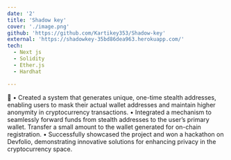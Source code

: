 ```yaml
---
date: '2'
title: 'Shadow key'
cover: './image.png'
github: 'https://github.com/Kartikey353/Shadow-key' 
external: 'https://shadowkey-35bd86dea963.herokuapp.com/'
tech:
  - Next js
  - Solidity
  - Ether.js
  - Hardhat 

---
```


🚀  • Created a system that generates unique, one-time stealth addresses, enabling users to mask their actual wallet addresses
 and maintain higher anonymity in cryptocurrency transactions.
 • Integrated a mechanism to seamlessly forward funds from stealth addresses to the user’s primary wallet. Transfer a small
 amount to the wallet generated for on-chain registration.
 • Successfully showcased the project and won a hackathon on Devfolio, demonstrating innovative solutions for enhancing
 privacy in the cryptocurrency space.
